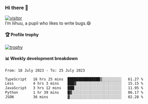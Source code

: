 ### Hi there 👋
[![visitor](https://visitor-badge.glitch.me/badge?page_id=liihuu&right_color=blue)](https://github.com/liihuu)<br>
I’m liihuu, a pupil who likes to write bugs.😄


#### 🏆 Profile trophy
[![trophy](https://github-profile-trophy.vercel.app?username=liihuu&margin-w=16&margin-h=16&rank=-C,-B)](https://github.com/liihuu)


#### 📊 Weekly development breakdown
<!--START_SECTION:waka-->

```txt
From: 18 July 2023 - To: 25 July 2023

TypeScript   16 hrs 25 mins  ███████████████▒░░░░░░░░░   61.27 %
Less         4 hrs 3 mins    ███▓░░░░░░░░░░░░░░░░░░░░░   15.15 %
JavaScript   3 hrs 12 mins   ███░░░░░░░░░░░░░░░░░░░░░░   11.95 %
Python       1 hr 39 mins    █▓░░░░░░░░░░░░░░░░░░░░░░░   06.17 %
JSON         36 mins         ▓░░░░░░░░░░░░░░░░░░░░░░░░   02.28 %
```

<!--END_SECTION:waka-->

<!--
**liihuu/liihuu** is a ✨ _special_ ✨ repository because its `README.md` (this file) appears on your GitHub profile.

Here are some ideas to get you started:

- 🔭 I’m currently working on ...
- 🌱 I’m currently learning ...
- 👯 I’m looking to collaborate on ...
- 🤔 I’m looking for help with ...
- 💬 Ask me about ...
- 📫 How to reach me: ...
- 😄 Pronouns: ...
- ⚡ Fun fact: ...
-->
